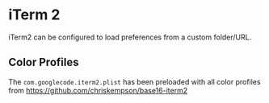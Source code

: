 # iTerm 2

iTerm2 can be configured to load preferences from a custom folder/URL.

## Color Profiles

The `com.googlecode.iterm2.plist` has been preloaded with all color profiles
from https://github.com/chriskempson/base16-iterm2
